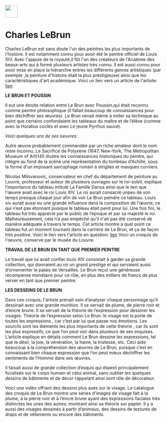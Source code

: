 <a href="https://juncture-digital.org"><img src="https://raw.githubusercontent.com/digitalArtHistory/recits-numeriques/main/images/btn_juncture.svg" style="height:40px"></a>

<param ve-config 
       title="depart" 
       banner="https://en.chateauversailles.fr/sites/default/files/styles/reseaux_sociaux/public/visuels_principaux/personnages/74-000480.jpg?itok=6Cn6i0Sq" 
       layout="vertical">
       
# Charles LeBrun

<span ve-entity title="Black Lives Matter Movement" eid="Q271676">Charles LeBrun</span> est sans doute l'un des peintres les plus importants de l'histoire. Il est notamment connu pour avoir été le peintre officiel de Louis XIV. Avec l'appuie de la royauté,il fût l'un des créateurs de l'Acaémie des beaux-arts qui à formé plusieurs artistes très connu. Il est aussi connu pour avoir mise en place la hiérarchie entres les différents genres artistiques (par exemple ,la peinture d'histoire était la plus préstigieuse) ainsi que les caractéristiques d'art académique. 
Voici un lien vers un article de l'artiste: [lien](https://www.cairn.info/les-theoriciens-de-l-art--9782130789871-page-396.htm)

**LE BRUN ET POUSSIN**

Il eut une étroite relation entre Le Brun avec Poussin,qui était reconnu comme peintre philosophique (il fallait beaucoup de connaissances pour bien déchiffrer ses œuvres). Le Brun venait même à imiter sa technique au point que certains confondaient les tableaux du maître et de l’élève (comme avec la Horatius coclès et avec Le jeune Pyrrhus sauvé). 

*Voici quelques uns de ses oeuvres:* 

Autre œuvre probablement commandée par un riche amateur dont le nom reste inconnu, Le Sacrifice de Polyxène (1647, New-York, The Metropolitan Museum of Art)145 illustre les connaissances historiques du peintre, qui intègre au fond de la scène une représentation du tombeau d'Achille, sous la forme d'un imposant sarcophage romain à strigiles et masques corniers.
<param ve-graphic
 url="https://collectionapi.metmuseum.org/api/collection/v1/iiif/442761/1323327/main-image" />

Nicolas Milovanovic, conservateur en chef du département de peinture au Louvre, professeur et auteur de plusieurs ouvrages sur le roi-soleil, explique l’importance du tableau intitulé La Famille Darius ainsi que le lien que l'œuvre avait avec le roi Louis XIV. Le roi aurait consacré unpeu de son temps presque chaque jour afin de voir Le Brun peindre ce tableau. Louis xiv aurait aussi eu une grande influence dans la composition de l'œuvre, ce qui n’est pas étonnant puisque le tableau était peint pour lui. Une fois fini, le tableau fut très apprécié par le public de l’époque et par sa majesté le roi. Malheureusement, cela n’a pas empêché qu’il n'ait pas été conservé de manière adéquate à travers le temps. Cet article montre à quel point ce tableau fut un moment tournant dans la carrière de Le Brun, et ça de façon très positive. Voici le lien vers l'article en question: [lien](https://www.persee.fr/doc/versa_1285-8412_2005_num_8_1_1123) 
Voici un croquis de l'oeuvre, conservé par le musée du Louvre:
<param ve-graphic
 url="https://user-images.githubusercontent.com/98130049/166121736-5519c890-ef81-45f9-ad8d-3f66ad88fa73.png" />


**TRAVAIL DE LE BRUN EN TANT QUE PREMIER PEINTRE**

Le travail que lui avait confier louis XIV consistait à garder sa grande collection, qui donnaient au roi un grand prestige et qui servaient aussi d’ornementer le palais de Versailles. Le Brun reçut une généreuse récompense monétaire pour ce rôle, en plus des milliers de francs de plus verser en tant que premier peintre.

**LES DESSEINS DE LE BRUN**

Dans ces croquis, l'artiste prenait soin d’analyser chaque personnage qu’il dessinait avec une grande munition. Il se servait de plume, de pierre noir et d’encre brune.  Il se servait de la théorie de l’expression pour dessiner les visages.
Théorie de l’expression selon Le Brun: le visage est la porte de toutes les expressions , car c’est par lui que passe nos émotions. Les sourcils sont les éléments les plus importants de cette théorie , car ils sont les plus expressifs, ce que l’on peut voir dans plusieurs de ses exquises. L’article explique en détails comment Le Brun dessine les expressions, tel que le désir, la joie, la vénération, la haine, la tristesse, etc. Ceci aide beaucoup à la compréhension des œuvres de Le Brun, puisque c’est en connaissant bien chaque expression que l’on peut mieux déchiffrer les sentiments de l’Homme dans ses œuvres. 

Il faisait aussi de grande collection d’exquis qui étaient principalement focalisée sur le corps humain et celui animal, sans oublier les quelques dessins de bâtiments et de décor rappelant ainsi sont rôle de décorateur. 
<param ve-image
 manifest="https://gallica.bnf.fr/iiif/ark:/12148/btv1b531282192/manifest.json" />
 
Voici une vidéo offrant des dessins plus axés sur le visage. Le catalogue des croquis de Le Brun montre une séries d’images de visage fait à la plume, à la pierre noir et à l’encre brune ayant des expressions faciales très distinctes les unes des autres: montrant ainsi sa théorie sur papier. Il y a aussi des visages dessinés à partir d’animaux, des dessins de textures de draps et de vêtements  ou encore des bâtiments. 
<param ve-video id="kXPblRgwG5Y" title="Charles Le Brun (1619-1690) , First Painter to the King Louis XIV" start="53" />


<param ve-iframe 
    src="https://youtu.be/kXPblRgwG5Y?t=3" />
    

